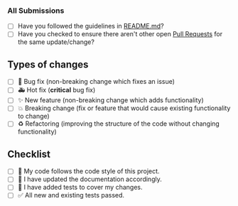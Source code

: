 ### All Submissions

* [ ] Have you followed the guidelines in [README.md](../../README.md)?
* [ ] Have you checked to ensure there aren't other open [Pull Requests](../../../pulls) for the same update/change?

<!-- You can erase any parts of this template not applicable to your Pull Request. -->

## Types of changes
<!--- What types of changes does your code introduce? Put an `x` in all the boxes that apply: -->

* [ ] :bug: Bug fix (non-breaking change which fixes an issue)
* [ ] :ambulance: Hot fix (**critical** bug fix)
* [ ] :sparkles: New feature (non-breaking change which adds functionality)
* [ ] :boom: Breaking change (fix or feature that would cause existing functionality to change)
* [ ] :recycle: Refactoring (improving the structure of the code without changing functionality)

## Checklist

* [ ] :lipstick: My code follows the code style of this project.
* [ ] :memo: I have updated the documentation accordingly.
* [ ] :test_tube: I have added tests to cover my changes.
* [ ] :white_check_mark: All new and existing tests passed.
